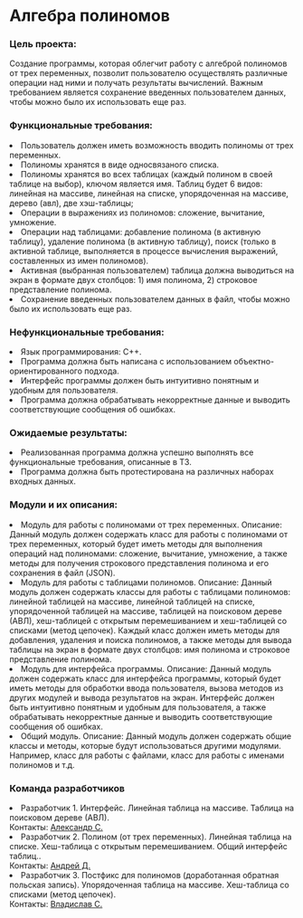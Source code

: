 <h1>Алгебра полиномов</h1>

<h3>Цель проекта:</h3> Создание программы, которая облегчит работу с алгеброй полиномов от трех переменных, позволит пользователю осуществлять различные операции над ними и получать результаты вычислений. Важным требованием является сохранение введенных пользователем данных, чтобы можно было их использовать еще раз.

<h3>Функциональные требования:</h3>

<li>Пользователь должен иметь возможность вводить полиномы от трех переменных.</li>
<li>Полиномы хранятся в виде односвязаного списка.</li>
<li>Полиномы хранятся во всех таблицах (каждый полином в своей таблице на выбор), ключом является имя.
Таблиц будет 6 видов: линейная на массиве, линейная на списке, упорядоченная на
массиве, дерево (авл), две хэш-таблицы;</li>
<li>Операции в выражениях из полиномов: сложение, вычитание, умножение.</li>
<li>Операции над таблицами: добавление полинома (в активную таблицу), удаление полинома (в активную таблицу), поиск (только в активной таблице, выполняется в процессе вычисления выражений,
составленных из имен полиномов).</li>
<li>Активная (выбранная пользователем) таблица должна выводиться на экран в формате двух столбцов: 1) имя полинома, 2) строковое представление полинома.</li>
<li>Сохранение введенных пользователем данных в файл, чтобы можно было их использовать еще раз.</li>

<h3>Нефункциональные требования:</h3>

<li>Язык программирования: C++.</li>
<li>Программа должна быть написана с использованием объектно-ориентированного подхода.</li>
<li>Интерфейс программы должен быть интуитивно понятным и удобным для пользователя.</li>
<li>Программа должна обрабатывать некорректные данные и выводить соответствующие сообщения об ошибках.</li>

<h3>Ожидаемые результаты:</h3>
<li>Реализованная программа должна успешно выполнять все функциональные требования, описанные в ТЗ.</li>
<li>Программа должна быть протестирована на различных наборах входных данных.</li>

<h3>Модули и их описания:</h3>
<li>Модуль для работы с полиномами от трех переменных.
Описание: Данный модуль должен содержать класс для работы с полиномами от трех переменных, который будет иметь методы для выполнения операций над полиномами: сложение, вычитание, умножение, а также методы для получения строкового представления полинома и его сохранения в файл (JSON).</li>

<li>Модуль для работы с таблицами полиномов.
Описание: Данный модуль должен содержать классы для работы с таблицами полиномов: линейной таблицей на массиве, линейной таблицей на списке, упорядоченной таблицей на массиве, таблицей на поисковом дереве (АВЛ), хеш-таблицей с открытым перемешиванием и хеш-таблицей со списками (метод цепочек). Каждый класс должен иметь методы для добавления, удаления и поиска полиномов, а также методы для вывода таблицы на экран в формате двух столбцов: имя полинома и строковое представление полинома.</li>

<li>Модуль для интерфейса программы.
Описание: Данный модуль должен содержать класс для интерфейса программы, который будет иметь методы для обработки ввода пользователя, вызова методов из других модулей и вывода результатов на экран. Интерфейс должен быть интуитивно понятным и удобным для пользователя, а также обрабатывать некорректные данные и выводить соответствующие сообщения об ошибках.</li>

<li>Общий модуль.
Описание: Данный модуль должен содержать общие классы и методы, которые будут использоваться другими модулями. Например, класс для работы с файлами, класс для работы с именами полиномов и т.д.</li>

<h3>Команда разработчиков</h3>
<li>Разработчик 1. Интерфейс. Линейная таблица на массиве. Таблица на поисковом дереве (АВЛ).<br>
Контакты: <a href="https://github.com/Crazy767">Александр С.<a></li>
<li>Разработчик 2. Полином (от трех переменных). Линейная таблица на
списке. Хеш-таблица с открытым перемешиванием. Общий интерфейс таблиц..<br>
Контакты: <a href="https://github.com/AndrewStiks">Андрей Д.<a></li>
<li>Разработчик 3. Постфикс для полиномов (доработанная обратная польская запись).
Упорядоченная таблица на массиве. Хеш-таблица со списками (метод цепочек).<br>
Контакты: <a href="https://github.com/Handle-less">Владислав С.<a></li>
